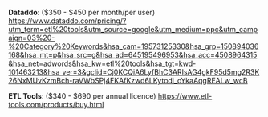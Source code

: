 **Dataddo**: ($350 - $450 per month/per user)
https://www.dataddo.com/pricing/?utm_term=etl%20tools&utm_source=google&utm_medium=ppc&utm_campaign=03%20-%20Category%20Keywords&hsa_cam=19573125330&hsa_grp=150894036168&hsa_mt=p&hsa_src=g&hsa_ad=645195496953&hsa_acc=4508964315&hsa_net=adwords&hsa_kw=etl%20tools&hsa_tgt=kwd-101463213&hsa_ver=3&gclid=Cj0KCQiA6LyfBhC3ARIsAG4gkF95d5mg2R3K26NxMUvKzmBch-raVWbSPj4FKAfKzwd6LKytodi_oYkaAqgREALw_wcB

**ETL Tools**: ($340 - $690 per annual licence)
https://www.etl-tools.com/products/buy.html

